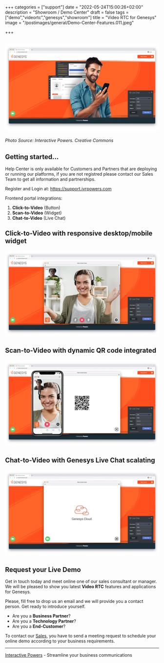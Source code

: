 +++
categories = ["support"]
date = "2022-05-24T15:00:26+02:00"
description = "Showroom / Demo Center"
draft = false
tags = ["demo","videortc","genesys","showroom"]
title = "Video RTC for Genesys"
image = "/postimages/general/Demo-Center-Features.011.jpeg"

+++

![Demo Center Video RTC for Genesys](/postimages/general/Demo-Center-Features.011.jpeg)
------------
###### Photo Source: Interactive Powers. Creative Commons

##	Getting started...

Help Center is only available for Customers and Partners that are deploying or running our platforms, if you are not registred please contact our Sales Team to get all information and partnerships. 

Register and Login at: https://support.ivrpowers.com

Frontend portal integrations:

1. **Click-to-Video** (Button)
2. **Scan-to-Video** (Widget)
3. **Chat-to-Video** (Live Chat)

##	Click-to-Video with responsive desktop/mobile widget

![Video RTC for Genesys Demo Center](/postimages/general/Demo-Center-Features.012.jpeg)

##	Scan-to-Video with dynamic QR code integrated

![Video RTC for Genesys QR](/postimages/general/Demo-Center-Features.013.jpeg)

##	Chat-to-Video with Genesys Live Chat scalating

![Video RTC for Genesys Live Chat](/postimages/general/Demo-Center-Features.014.jpeg)

##	Request your Live Demo

Get in touch today and meet online one of our sales consultant or manager.
We will be pleased to show you latest **Video RTC** features and applications for Genesys. 

Please, fill free to drop us an email and we will provide you a contact person.
Get ready to introduce yourself.

* Are you a **Business Partner**?
* Are you a **Technology Partner**?
* Are you a **End-Customer**?

To contact our [Sales](https://www.ivrpowers.com/about-us/), you have to send a meeting request to schedule your online demo according to your business requirements. 

---
[Interactive Powers](http://www.ivrpowers.com/) - Streamline your business communications

